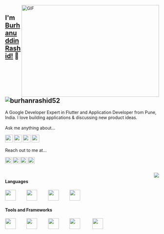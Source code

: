 <img align="right" alt="GIF" src="https://github.com/abhisheknaiidu/abhisheknaiidu/blob/master/code.gif?raw=true" width="450" height="300" />

## I'm [Burhanuddin Rashid!](http://burhanrashid52.com) 👋 <a align="left"> <img src="https://komarev.com/ghpvc/?username=burhanrashid52&label=Views&color=blue&style=plastic" alt="burhanrashid52" /> </a>

A Google Developer Expert in Flutter and Application Developer from Pune, India. I love building applications & discussing new product ideas.
<br/>
<br/>
Ask me anything about...

<img src='https://img.shields.io/badge/flutter-%230095D5?logo=flutter&logoColor=blue&style=for-the-badge' height='25'/> <img src='https://img.shields.io/badge/Android-3DDC84?logo=android&logoColor=white&style=for-the-badge' height='25'/> <img src='https://img.shields.io/badge/kotlin-%230095D5.svg?&style=for-the-badge&logo=kotlin&logoColor=white' height='25'/> <img src='https://img.shields.io/badge/react-%2300ADD8.svg?&style=for-the-badge&logo=react&logoColor=white' height='25'/>


Reach out to me at...

<a href="https://twitter.com/burhanrashid52">
  <img align="left" alt="Burhanuddin's Twitter" width="22px" src="https://cdn.jsdelivr.net/npm/simple-icons@v3/icons/twitter.svg" />
</a><a href="https://www.linkedin.com/in/burhanuddin-rashid-a16959b1">
  <img align="left" alt="Burhanuddin's Linkdein" width="22px" src="https://cdn.jsdelivr.net/npm/simple-icons@v3/icons/linkedin.svg" />
</a><a href="https://instagram.com/burhanrashid52/">
  <img align="left" alt="Burhanuddin's Instagram" width="22px" src="https://cdn.jsdelivr.net/npm/simple-icons@v3/icons/instagram.svg" />
</a><a href="https://facebook.com/burhanrashid5253">
  <img align="left" alt="Burhanuddin's Facebook" width="22px" src="https://cdn.jsdelivr.net/npm/simple-icons@v3/icons/facebook.svg" />
</a>
<br/>
<br/>
<br/>
<img align="right" src="https://github-readme-stats.vercel.app/api?username=burhanrashid52&show_icons=true&title_color=fff&icon_color=79ff97&text_color=9f9f9f&bg_color=151515"/>

#### Languages
<img src="https://devicons.github.io/devicon/devicon.git/icons/java/java-original.svg" width="35px">&nbsp;&nbsp;&nbsp;&nbsp;&nbsp;&nbsp;&nbsp;&nbsp;
<img src="https://devicons.github.io/devicon/devicon.git/icons/kotlin/kotlin-original.svg" width="35px">&nbsp;&nbsp;&nbsp;&nbsp;&nbsp;&nbsp;&nbsp;&nbsp;
<img src="https://devicons.github.io/devicon/devicon.git/icons/flutter/flutter-original.svg" width="35px">&nbsp;&nbsp;&nbsp;&nbsp;&nbsp;&nbsp;&nbsp;&nbsp;
<img src="https://devicons.github.io/devicon/devicon.git/icons/javascript/javascript-original.svg" width="35px">&nbsp;&nbsp;&nbsp;&nbsp;&nbsp;&nbsp;&nbsp;&nbsp;

#### Tools and Frameworks
<img src="https://devicons.github.io/devicon/devicon.git/icons/android/android-original.svg" width="35px">&nbsp;&nbsp;&nbsp;&nbsp;&nbsp;&nbsp;&nbsp;&nbsp;
<img src="https://devicons.github.io/devicon/devicon.git/icons/flutter/flutter-original.svg" width="35px">&nbsp;&nbsp;&nbsp;&nbsp;&nbsp;&nbsp;&nbsp;&nbsp;
<img src="https://devicons.github.io/devicon/devicon.git/icons/react/react-original.svg" width="35px">&nbsp;&nbsp;&nbsp;&nbsp;&nbsp;&nbsp;&nbsp;&nbsp;
<img src="https://devicons.github.io/devicon/devicon.git/icons/git/git-original.svg" width="35px">&nbsp;&nbsp;&nbsp;&nbsp;&nbsp;&nbsp;&nbsp;&nbsp;&nbsp;
<img src="https://devicons.github.io/devicon/devicon.git/icons/jetbrains/jetbrains-original.svg" width="35px">&nbsp;&nbsp;&nbsp;&nbsp;&nbsp;&nbsp;&nbsp;&nbsp;&nbsp;




<!--
**burhanrashid52/burhanrashid52** is a ✨ _special_ ✨ repository because its `README.md` (this file) appears on your GitHub profile.

Here are some ideas to get you started:

- 🔭 I’m currently working on ...
- 🌱 I’m currently learning ...
- 👯 I’m looking to collaborate on ...
- 🤔 I’m looking for help with ...
- 💬 Ask me about ...
- 📫 How to reach me: ...
- 😄 Pronouns: ...
- ⚡ Fun fact: ...
-->
